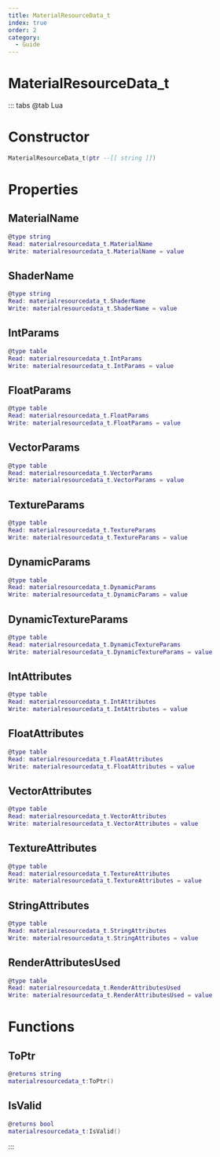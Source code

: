 ```yaml
---
title: MaterialResourceData_t
index: true
order: 2
category:
  - Guide
---
```


# MaterialResourceData_t

::: tabs
@tab Lua
# Constructor
```lua
MaterialResourceData_t(ptr --[[ string ]])
```
# Properties
## MaterialName 
```lua
@type string
Read: materialresourcedata_t.MaterialName
Write: materialresourcedata_t.MaterialName = value
```
## ShaderName 
```lua
@type string
Read: materialresourcedata_t.ShaderName
Write: materialresourcedata_t.ShaderName = value
```
## IntParams 
```lua
@type table
Read: materialresourcedata_t.IntParams
Write: materialresourcedata_t.IntParams = value
```
## FloatParams 
```lua
@type table
Read: materialresourcedata_t.FloatParams
Write: materialresourcedata_t.FloatParams = value
```
## VectorParams 
```lua
@type table
Read: materialresourcedata_t.VectorParams
Write: materialresourcedata_t.VectorParams = value
```
## TextureParams 
```lua
@type table
Read: materialresourcedata_t.TextureParams
Write: materialresourcedata_t.TextureParams = value
```
## DynamicParams 
```lua
@type table
Read: materialresourcedata_t.DynamicParams
Write: materialresourcedata_t.DynamicParams = value
```
## DynamicTextureParams 
```lua
@type table
Read: materialresourcedata_t.DynamicTextureParams
Write: materialresourcedata_t.DynamicTextureParams = value
```
## IntAttributes 
```lua
@type table
Read: materialresourcedata_t.IntAttributes
Write: materialresourcedata_t.IntAttributes = value
```
## FloatAttributes 
```lua
@type table
Read: materialresourcedata_t.FloatAttributes
Write: materialresourcedata_t.FloatAttributes = value
```
## VectorAttributes 
```lua
@type table
Read: materialresourcedata_t.VectorAttributes
Write: materialresourcedata_t.VectorAttributes = value
```
## TextureAttributes 
```lua
@type table
Read: materialresourcedata_t.TextureAttributes
Write: materialresourcedata_t.TextureAttributes = value
```
## StringAttributes 
```lua
@type table
Read: materialresourcedata_t.StringAttributes
Write: materialresourcedata_t.StringAttributes = value
```
## RenderAttributesUsed 
```lua
@type table
Read: materialresourcedata_t.RenderAttributesUsed
Write: materialresourcedata_t.RenderAttributesUsed = value
```
# Functions
## ToPtr
```lua
@returns string
materialresourcedata_t:ToPtr()
```
## IsValid
```lua
@returns bool
materialresourcedata_t:IsValid()
```

:::